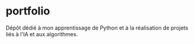 # portfolio
Dépôt dédié à mon apprentissage de Python et à la réalisation de projets liés à l'IA et aux algorithmes.

